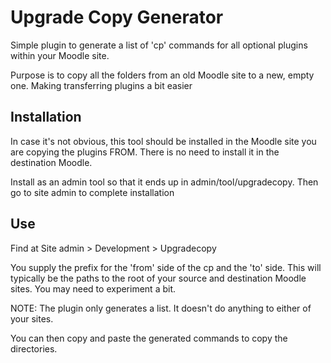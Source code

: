 # Upgrade Copy Generator

Simple plugin to generate a list of 'cp' commands for all optional plugins 
within your Moodle site. 

Purpose is to copy all the folders from an old Moodle site to a new, empty
one. Making transferring plugins a bit easier

## Installation

In case it's not obvious, this tool should be installed in the Moodle site you are
copying the plugins FROM. There is no need to install it in the destination Moodle.

Install as an admin tool so that it ends up in admin/tool/upgradecopy. Then go to site admin
to complete installation

## Use

Find at Site admin > Development > Upgradecopy

You supply the prefix for the 'from' side of the cp and the 'to' side. This will typically be 
the paths to the root of your source and destination Moodle sites. You may need to experiment a bit.

NOTE: The plugin only generates a list. It doesn't do anything to either of your sites. 

You can then copy and paste the generated commands to copy the directories.
